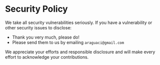# Security Policy

We take all security vulnerabilities seriously.
If you have a vulnerability or other security issues to disclose:

- Thank you very much, please do!
- Please send them to us by emailing `araguaci@gmail.com`

We appreciate your efforts and responsible disclosure and will make every effort to acknowledge your contributions.
